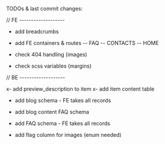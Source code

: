 TODOs & last commit changes:

// FE -------------------

- add breadcrumbs
- add FE containers & routes
  -- FAQ
  -- CONTACTS
  -- HOME

- check 404 handling (images)
- check scss variables (margins)

// BE -------------------

x- add preview_description to item
x- add item content table

- add blog schema - FE takes all records
- add blog content FAQ schema
- add FAQ schema - FE takes all records

- add flag column for images (enum needed)
